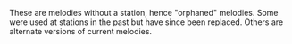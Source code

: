 These are melodies without a station, hence "orphaned" melodies. Some were used at stations in the past but have since been replaced. Others are alternate versions of current melodies. 